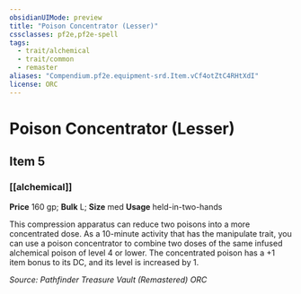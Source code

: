 ```yaml
---
obsidianUIMode: preview
title: "Poison Concentrator (Lesser)"
cssclasses: pf2e,pf2e-spell
tags:
  - trait/alchemical
  - trait/common
  - remaster
aliases: "Compendium.pf2e.equipment-srd.Item.vCf4otZtC4RHtXdI"
license: ORC
---
```

# Poison Concentrator (Lesser)
## Item 5
### [[alchemical]]


**Price** 160 gp; 
**Bulk** L; **Size** med
**Usage** held-in-two-hands

This compression apparatus can reduce two poisons into a more concentrated dose. As a 10-minute activity that has the manipulate trait, you can use a poison concentrator to combine two doses of the same infused alchemical poison of level 4 or lower. The concentrated poison has a +1 item bonus to its DC, and its level is increased by 1.

*Source: Pathfinder Treasure Vault (Remastered)*
*ORC*